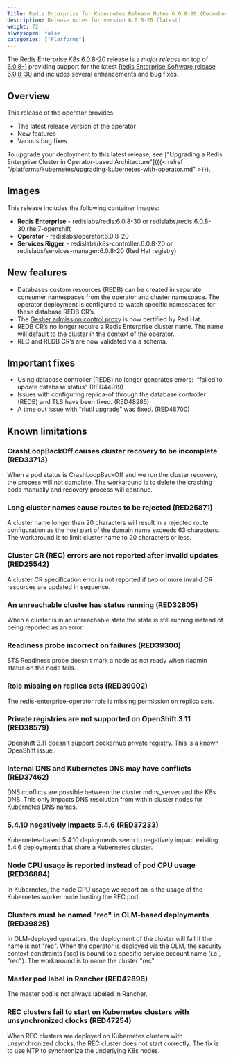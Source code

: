 ```yaml
---
Title: Redis Enterprise for Kubernetes Release Notes 6.0.8-20 (December 2020)
description: Release notes for version 6.0.8-20 (latest)
weight: 72
alwaysopen: false
categories: ["Platforms"]
---
```


The Redis Enterprise K8s 6.0.8-20 release is a *major release* on top of [6.0.8-1](https://github.com/RedisLabs/redis-enterprise-k8s-docs/releases/tag/v6.0.8-1) providing support for the latest [Redis Enterprise Software release 6.0.8-30](https://docs.redislabs.com/latest/rs/release-notes/rs-6-0-8-september-2020/) and includes several enhancements and bug fixes.

## Overview

This release of the operator provides:

 * The latest release version of the operator
 * New features
 * Various bug fixes


To upgrade your deployment to this latest release, see ["Upgrading a Redis Enterprise Cluster in Operator-based Architecture"]({{< relref "/platforms/kubernetes/upgrading-kubernetes-with-operator.md" >}}).

## Images
This release includes the following container images:
 * **Redis Enterprise** - redislabs/redis:6.0.8-30 or redislabs/redis:6.0.8-30.rhel7-openshift
 * **Operator** - redislabs/operator:6.0.8-20
 * **Services Rigger** - redislabs/k8s-controller:6.0.8-20 or redislabs/services-manager:6.0.8-20 (Red Hat registry)

## New features

 * Databases custom resources (REDB) can be created in separate consumer namespaces from the operator and cluster namespace. The operator deployment is configured to watch specific namespaces for these database REDB CR’s.
 * The [Gesher admission control proxy](https://github.com/RedisLabs/redis-enterprise-k8s-docs/blob/master/admission/GESHER.md) is now certified by Red Hat.
 * REDB CR’s no longer require a Redis Enterprise cluster name. The name will default to the cluster in the context of the operator.
 * REC and REDB CR’s are now validated via a schema.

## Important fixes

 * Using database controller (REDB) no longer generates errors:  “failed to update database status" (RED44919)
 * Issues with configuring replica-of through the database controller (REDB) and TLS have been fixed. (RED48285)
 * A time out issue with “rlutil upgrade” was fixed. (RED48700)

## Known limitations

### CrashLoopBackOff causes cluster recovery to be incomplete  (RED33713)

When a pod status is CrashLoopBackOff and we run the cluster recovery, the process will not complete. The workaround is to delete the crashing pods manually and recovery process will continue.

### Long cluster names cause routes to be rejected  (RED25871)

A cluster name longer than 20 characters will result in a rejected route configuration as the host part of the domain name exceeds 63 characters. The workaround is to limit cluster name to 20 characters or less.

### Cluster CR (REC) errors are not reported after invalid updates (RED25542)

A cluster CR specification error is not reported if two or more invalid CR resources are updated in sequence.

### An unreachable cluster has status running (RED32805)

When a cluster is in an unreachable state the state is still running instead of being reported as an error.

### Readiness probe incorrect on failures (RED39300)

STS Readiness probe doesn't mark a node as not ready when rladmin status on the node fails.

### Role missing on replica sets (RED39002)

The redis-enterprise-operator role is missing permission on replica sets.

### Private registries are not supported on OpenShift 3.11 (RED38579)

Openshift 3.11 doesn't support dockerhub private registry. This is a known OpenShift issue.

### Internal DNS and Kubernetes DNS may have conflicts (RED37462)

DNS conflicts are possible between the cluster mdns_server and the K8s DNS. This only impacts DNS resolution from within cluster nodes for Kubernetes DNS names.

### 5.4.10 negatively impacts 5.4.6 (RED37233)

Kubernetes-based 5.4.10 deployments seem to negatively impact existing 5.4.6 deployments that share a Kubernetes cluster.

### Node CPU usage is reported instead of pod CPU usage (RED36884)

In Kubernetes, the node CPU usage we report on is the usage of the Kubernetes worker node hosting the REC pod.

### Clusters must be named "rec" in OLM-based deployments (RED39825)

In OLM-deployed operators, the deployment of the cluster will fail if the name is not "rec". When the operator is deployed via the OLM, the security context constraints (scc) is bound to a specific service account name (i.e., "rec"). The workaround is to name the cluster "rec".

### Master pod label in Rancher (RED42896)

The master pod is not always labeled in Rancher.

### REC clusters fail to start on Kubernetes clusters with unsynchronized clocks (RED47254)

When REC clusters are deployed on Kubernetes clusters with unsynchronized clocks, the REC cluster does not start correctly. The fix is to use NTP to synchronize the underlying K8s nodes.
